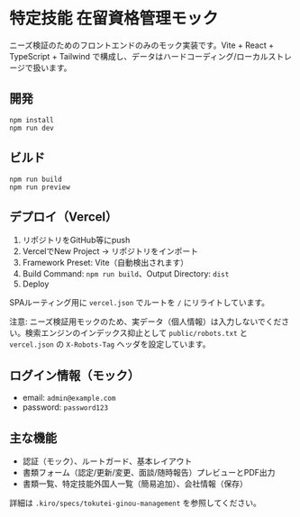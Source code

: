 # 特定技能 在留資格管理モック

ニーズ検証のためのフロントエンドのみのモック実装です。Vite + React + TypeScript + Tailwind で構成し、データはハードコーディング/ローカルストレージで扱います。

## 開発

```
npm install
npm run dev
```

## ビルド

```
npm run build
npm run preview
```

## デプロイ（Vercel）

1. リポジトリをGitHub等にpush
2. VercelでNew Project → リポジトリをインポート
3. Framework Preset: Vite（自動検出されます）
4. Build Command: `npm run build`、Output Directory: `dist`
5. Deploy

SPAルーティング用に `vercel.json` でルートを `/` にリライトしています。

注意: ニーズ検証用モックのため、実データ（個人情報）は入力しないでください。検索エンジンのインデックス抑止として `public/robots.txt` と `vercel.json` の `X-Robots-Tag` ヘッダを設定しています。

## ログイン情報（モック）

- email: `admin@example.com`
- password: `password123`

## 主な機能

- 認証（モック）、ルートガード、基本レイアウト
- 書類フォーム（認定/更新/変更、面談/随時報告）プレビューとPDF出力
- 書類一覧、特定技能外国人一覧（簡易追加）、会社情報（保存）

詳細は `.kiro/specs/tokutei-ginou-management` を参照してください。
